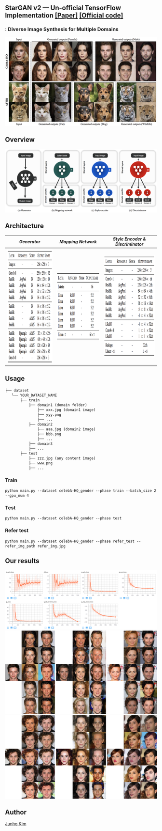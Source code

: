 ## StarGAN v2 &mdash; Un-official TensorFlow Implementation [[Paper]](https://arxiv.org/abs/1912.01865) [[Official code]](https://github.com/clovaai/stargan-v2)
### : Diverse Image Synthesis for Multiple Domains

<div align="center">
  <img src="./assets/teaser.png">
</div>

## Overview
<div align="center">
  <img src="./assets/overview.png">
</div>

## Architecture
*Generator* | *Mapping Network* | *Style Encoder & Discriminator* |
:---: | :---: | :---: |
<img src = './assets/g_archi.png' width = '408px' height = '380px'> | <img src = './assets/mapping_achi.png' width = '406px' height = '227px'> | <img src = './assets/sty_and_dis_archi.png' width = '412px' height = '338px'> |


## Usage
```
├── dataset
   └── YOUR_DATASET_NAME
       ├── train
           ├── domain1 (domain folder)
               ├── xxx.jpg (domain1 image)
               ├── yyy.png
               ├── ...
           ├── domain2
               ├── aaa.jpg (domain2 image)
               ├── bbb.png
               ├── ...
           ├── domain3
           ├── ...
       ├── test
           ├── zzz.jpg (any content image)
           ├── www.png
           ├── ...
```

### Train
```
python main.py --dataset celebA-HQ_gender --phase train --batch_size 2 --gpu_num 4
```

### Test
```
python main.py --dataset celebA-HQ_gender --phase test
```

### Refer test
```
python main.py --dataset celebA-HQ_gender --phase refer_test --refer_img_path refer_img.jpg
```

## Our results
<div align="center">
  <img src="./assets/loss_graph.png">
</div>

<div align="center">
  <img src="./assets/result1.png">
</div>

<div align="center">
  <img src="./assets/result2.png">
</div>

## Author
[Junho Kim](http://bit.ly/jhkim_ai)
